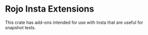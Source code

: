# Rojo Insta Extensions
This crate has add-ons intended for use with Insta that are useful for snapshot tests.
